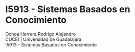 # I5913 - Sistemas Basados en Conocimiento

Ochoa Herrera Rodrigo Alejandro  
CUCEI | Universidad de Guadalajara  
I5913 - Sistemas Basados en Conocimiento
